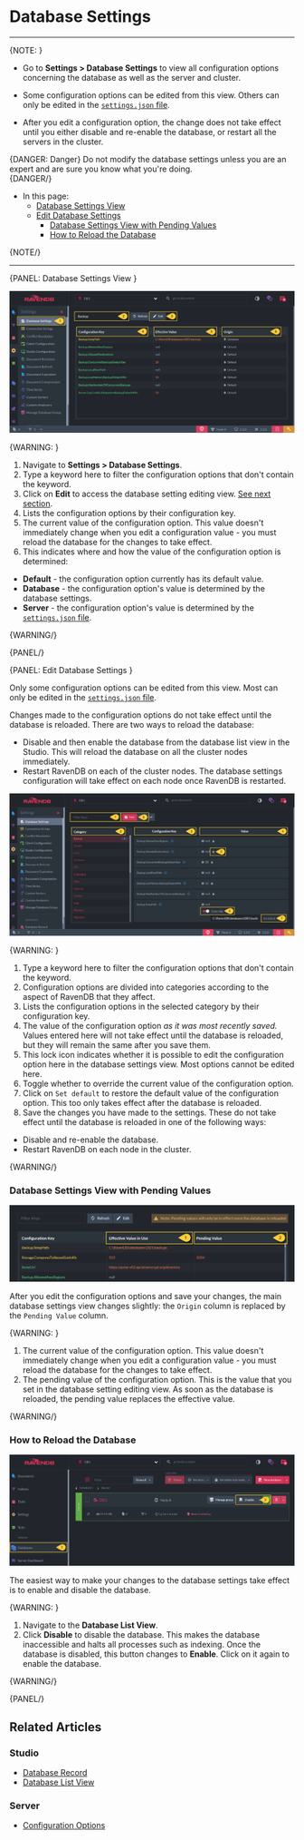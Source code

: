﻿# Database Settings

---

{NOTE: }

* Go to **Settings > Database Settings** to view all configuration options concerning the database 
as well as the server and cluster.  

* Some configuration options can be edited from this view. Others can only be edited in the 
[`settings.json` file](../../../server/configuration/configuration-options#json).  

* After you edit a configuration option, the change does not take effect until you either disable 
and re-enable the database, or restart all the servers in the cluster.  

{DANGER: Danger}
Do not modify the database settings unless you are an expert and are sure you know what you're 
doing.  
{DANGER/}

* In this page:  
  * [Database Settings View](../../../studio/database/settings/database-settings#database-settings-view)  
  * [Edit Database Settings](../../../studio/database/settings/database-settings#edit-database-settings)  
      * [Database Settings View with Pending Values](../../../studio/database/settings/database-settings#database-settings-view-with-pending-values)  
      * [How to Reload the Database](../../../studio/database/settings/database-settings#how-to-reload-the-database)  

{NOTE/}

---

{PANEL: Database Settings View }

![Figure 1: Database Settings View](images/database-settings-1.png "Figure 1: Database Settings View")

{WARNING: }

1. Navigate to **Settings > Database Settings**.  
2. Type a keyword here to filter the configuration options that don't contain the keyword.  
3. Click on **Edit** to access the database setting editing view. [See next section](../../../studio/database/settings/database-settings#edit-database-settings).  
4. Lists the configuration options by their configuration key.  
5. The current value of the configuration option. This value doesn't immediately change when 
you edit a configuration value - you must reload the database for the changes to take effect.  
6. This indicates where and how the value of the configuration option is determined:  
  * **Default** - the configuration option currently has its default value.  
  * **Database** - the configuration option's value is determined by the database settings.  
  * **Server** - the configuration option's value is determined by the [`settings.json` file](../../../server/configuration/configuration-options#json).  

{WARNING/}

{PANEL/}

{PANEL: Edit Database Settings }

Only some configuration options can be edited from this view. Most can only be edited in the 
[`settings.json` file](../../../server/configuration/configuration-options#json).  

Changes made to the configuration options do not take effect until the database is reloaded. 
There are two ways to reload the database:  

* Disable and then enable the database from the database list view in the Studio. This will 
reload the database on all the cluster nodes immediately.  
* Restart RavenDB on each of the cluster nodes. The database settings configuration will 
take effect on each node once RavenDB is restarted.  

![Figure 2: Edit Database Settings](images/database-settings-2.png "Figure 2: Edit Database Settings")

{WARNING: }

1. Type a keyword here to filter the configuration options that don't contain the keyword.  
2. Configuration options are divided into categories according to the aspect of RavenDB that 
they affect.  
3. Lists the configuration options in the selected category by their configuration key.  
4. The value of the configuration option _as it was most recently saved._ Values entered here 
will not take effect until the database is reloaded, but they will remain the same after you 
save them.  
5. This lock icon indicates whether it is possible to edit the configuration option here in 
the database settings view. Most options cannot be edited here.  
6. Toggle whether to override the current value of the configuration option.  
7. Click on `Set default` to restore the default value of the configuration option. This too 
only takes effect after the database is reloaded.  
8. Save the changes you have made to the settings. These do not take effect until the database 
is reloaded in one of the following ways:  
  * Disable and re-enable the database.  
  * Restart RavenDB on each node in the cluster.  

{WARNING/}
<br/>
### Database Settings View with Pending Values

![Figure 3: Database Settings with Pending Values](images/database-settings-3.png "Figure 3: Database Settings with Pending Values")

After you edit the configuration options and save your changes, the main database settings 
view changes slightly: the `Origin` column is replaced by the `Pending Value` column.

{WARNING: }

1. The current value of the configuration option. This value doesn't immediately change when 
you edit a configuration value - you must reload the database for the changes to take effect.  
2. The pending value of the configuration option. This is the value that you set in the 
database setting editing view. As soon as the database is reloaded, the pending value replaces 
the effective value.  

{WARNING/}
<br/>
### How to Reload the Database

![Figure 4: How to Reload the Database](images/database-settings-4.png "Figure 3: How to Reload the Database")

The easiest way to make your changes to the database settings take effect is to enable and 
disable the database.  

{WARNING: }

1. Navigate to the **Database List View**.  
2. Click **Disable** to disable the database. This makes the database inaccessible and halts 
all processes such as indexing. Once the database is disabled, this button changes to **Enable**. 
Click on it again to enable the database.  

{WARNING/}

{PANEL/}

## Related Articles  

### Studio  

- [Database Record](../../../studio/database/settings/database-record)  
- [Database List View](../../../studio/database/databases-list-view)  

### Server  

- [Configuration Options](../../../server/configuration/configuration-options)  
